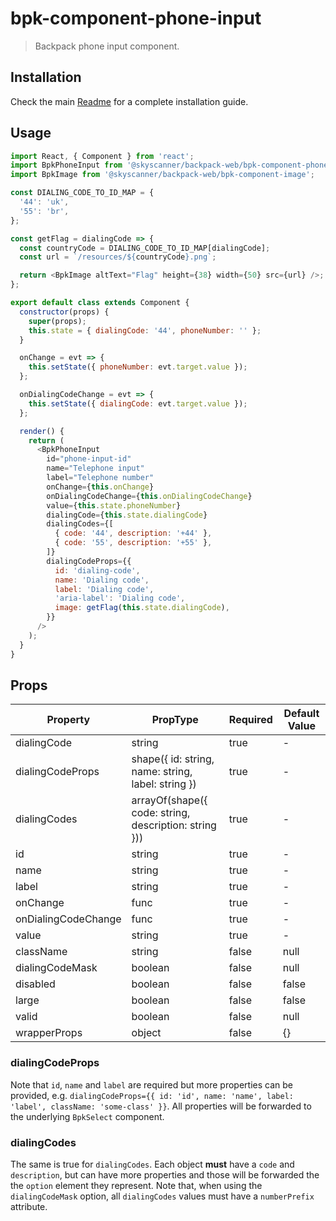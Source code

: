 # bpk-component-phone-input

> Backpack phone input component.

## Installation

Check the main [Readme](https://github.com/skyscanner/backpack#usage) for a complete installation guide.

## Usage

```js
import React, { Component } from 'react';
import BpkPhoneInput from '@skyscanner/backpack-web/bpk-component-phone-input';
import BpkImage from '@skyscanner/backpack-web/bpk-component-image';

const DIALING_CODE_TO_ID_MAP = {
  '44': 'uk',
  '55': 'br',
};

const getFlag = dialingCode => {
  const countryCode = DIALING_CODE_TO_ID_MAP[dialingCode];
  const url = `/resources/${countryCode}.png`;

  return <BpkImage altText="Flag" height={38} width={50} src={url} />;
};

export default class extends Component {
  constructor(props) {
    super(props);
    this.state = { dialingCode: '44', phoneNumber: '' };
  }

  onChange = evt => {
    this.setState({ phoneNumber: evt.target.value });
  };

  onDialingCodeChange = evt => {
    this.setState({ dialingCode: evt.target.value });
  };

  render() {
    return (
      <BpkPhoneInput
        id="phone-input-id"
        name="Telephone input"
        label="Telephone number"
        onChange={this.onChange}
        onDialingCodeChange={this.onDialingCodeChange}
        value={this.state.phoneNumber}
        dialingCode={this.state.dialingCode}
        dialingCodes={[
          { code: '44', description: '+44' },
          { code: '55', description: '+55' },
        ]}
        dialingCodeProps={{
          id: 'dialing-code',
          name: 'Dialing code',
          label: 'Dialing code',
          'aria-label': 'Dialing code',
          image: getFlag(this.state.dialingCode),
        }}
      />
    );
  }
}
```

## Props

| Property            | PropType                                              | Required | Default Value |
| ------------------- | ----------------------------------------------------- | -------- | ------------- |
| dialingCode         | string                                                | true     | -             |
| dialingCodeProps    | shape({ id: string, name: string, label: string })    | true     | -             |
| dialingCodes        | arrayOf(shape({ code: string, description: string })) | true     | -             |
| id                  | string                                                | true     | -             |
| name                | string                                                | true     | -             |
| label               | string                                                | true     | -             |
| onChange            | func                                                  | true     | -             |
| onDialingCodeChange | func                                                  | true     | -             |
| value               | string                                                | true     | -             |
| className           | string                                                | false    | null          |
| dialingCodeMask     | boolean                                               | false    | null          |
| disabled            | boolean                                               | false    | false         |
| large               | boolean                                               | false    | false         |
| valid               | boolean                                               | false    | null          |
| wrapperProps        | object                                                | false    | {}            |

### dialingCodeProps

Note that `id`, `name` and `label` are required but more properties can be provided, e.g. `dialingCodeProps={{ id: 'id', name: 'name', label: 'label', className: 'some-class' }}`. All
properties will be forwarded to the underlying `BpkSelect` component.

### dialingCodes

The same is true for `dialingCodes`. Each object **must** have a `code` and `description`, but can have more properties and those
will be forwarded the the `option` element they represent.
Note that, when using the `dialingCodeMask` option, all `dialingCodes` values must have a `numberPrefix` attribute.
